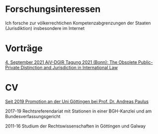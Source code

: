 # Forschungsinteressen
Ich forsche zur völkerrechtichen Kompetenzabgrenzungen der Staaten (Jurisdiktion) insbesondere im Internet

# Vorträge
[4. September 2021 AjV-DGIR Tagung 2021 (Bonn): The Obsolete Public-Private Distinction and Jurisdiction in International Law](https://twitter.com/AjVGermany/status/1376503351421067269)

# CV
[Seit 2019 Promotion an der Uni Göttingen bei Prof. Dr. Andreas Paulus](https://www.uni-goettingen.de/de/428949.html)

2017-19 Rechtsreferendariat mit Stationen in einer BGH-Kanzlei und am Bundesverfassungsgericht

2011-16 Studium der Rechtswissenschaften in Göttingen und Galway
